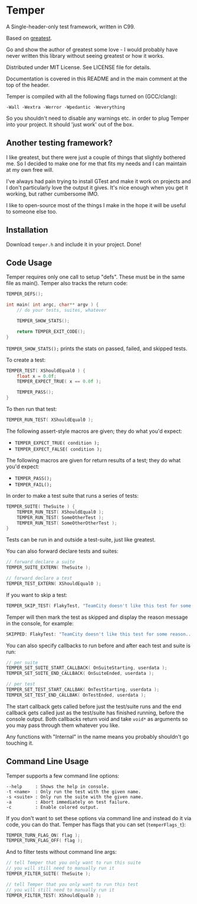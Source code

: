 # Temper

A Single-header-only test framework, written in C99.

Based on [greatest](https://github.com/silentbicycle/greatest).

Go and show the author of greatest some love - I would probably have
never written this library without seeing greatest or how it works.

Distributed under MIT License.  See LICENSE file for details.

Documentation is covered in this README and in the main comment at the top of the header.

Temper is compiled with all the following flags turned on (GCC/clang):
```
-Wall -Wextra -Werror -Wpedantic -Weverything
```

So you shouldn't need to disable any warnings etc. in order to plug Temper into your project.  It should 'just work' out of the box.


Another testing framework?
--------------------------
I like greatest, but there were just a couple of things that slightly bothered me.  So I decided to make one for me that fits my needs and I can maintain at my own free will.

I've always had pain trying to install GTest and make it work on projects and I don't particularly love the output it gives.  It's nice enough when you get it working, but rather cumbersome IMO.

I like to open-source most of the things I make in the hope it will be useful to someone else too.


Installation
------------
Download `temper.h` and include it in your project.  Done!


Code Usage
----------
Temper requires only one call to setup "defs".  These must be in the same
file as main().  Temper also tracks the return code:

```C
TEMPER_DEFS();

int main( int argc, char** argv ) {
	// do your tests, suites, whatever

	TEMPER_SHOW_STATS();

	return TEMPER_EXIT_CODE();
}
```

```TEMPER_SHOW_STATS();``` prints the stats on passed, failed, and skipped
tests.

To create a test:
```C
TEMPER_TEST( XShouldEqual0 ) {
	float x = 0.0f;
	TEMPER_EXPECT_TRUE( x == 0.0f );

	TEMPER_PASS();
}
```

To then run that test:
```C
TEMPER_RUN_TEST( XShouldEqual0 );
```

The following assert-style macros are given; they do what you'd expect:
* ```TEMPER_EXPECT_TRUE( condition );```
* ```TEMPER_EXPECT_FALSE( condition );```

The following macros are given for return results of a test; they do what
you'd expect:
* ```TEMPER_PASS();```
* ```TEMPER_FAIL();```

In order to make a test suite that runs a series of tests:
```C
TEMPER_SUITE( TheSuite ) {
	TEMPER_RUN_TEST( XShouldEqual0 );
	TEMPER_RUN_TEST( SomeOtherTest );
	TEMPER_RUN_TEST( SomeOtherOtherTest );
}
```

Tests can be run in and outside a test-suite, just like greatest.

You can also forward declare tests and suites:
```C
// forward declare a suite
TEMPER_SUITE_EXTERN( TheSuite );

// forward declare a test
TEMPER_TEST_EXTERN( XShouldEqual0 );
```

If you want to skip a test:
```C
TEMPER_SKIP_TEST( FlakyTest, "TeamCity doesn't like this test for some reason..." );
```

Temper will then mark the test as skipped and display the reason
message in the console, for example:
```C
SKIPPED: FlakyTest: "TeamCity doesn't like this test for some reason...".
```

You can also specify callbacks to run before and after each test and suite
is run:
```C
// per suite
TEMPER_SET_SUITE_START_CALLBACK( OnSuiteStarting, userdata );
TEMPER_SET_SUITE_END_CALLBACK( OnSuiteEnded, userdata );

// per test
TEMPER_SET_TEST_START_CALLBAK( OnTestStarting, userdata );
TEMPER_SET_TEST_END_CALLBAK( OnTestEnded, userdata );
```

The start callback gets called before just the test/suite runs and the end
callback gets called just as the test/suite has finished running, before the
console output.  Both callbacks return void and take `void*` as arguments so
you may pass through them whatever you like.

Any functions with "Internal" in the name means you probably shouldn't go
touching it.

Command Line Usage
------------------
Temper supports a few command line options:

```
--help     : Shows the help in console.
-t <name>  : Only run the test with the given name.
-s <suite> : Only run the suite with the given name.
-a         : Abort immediately on test failure.
-c         : Enable colored output.
```

If you don't want to set these options via command line and instead do it
via code, you can do that.  Temper has flags that you can set (```temperFlags_t```):
```C
TEMPER_TURN_FLAG_ON( flag );
TEMPER_TURN_FLAG_OFF( flag );
```

And to filter tests without command line args:
```C
// tell Temper that you only want to run this suite
// you will still need to manually run it
TEMPER_FILTER_SUITE( TheSuite );

// tell Temper that you only want to run this test
// you will still need to manually run it
TEMPER_FILTER_TEST( XShouldEqual0 );
```